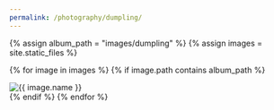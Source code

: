 ```yaml
--- 
permalink: /photography/dumpling/
---
```


<div class="photo-gallery">
  {% assign album_path = "images/dumpling" %}
  {% assign images = site.static_files %}
  
  {% for image in images %}
    {% if image.path contains album_path %}
      <div class="photo">
        <img src="{{ image.path | relative_url }}" alt="{{ image.name }}">
      </div>
    {% endif %}
  {% endfor %}
</div>